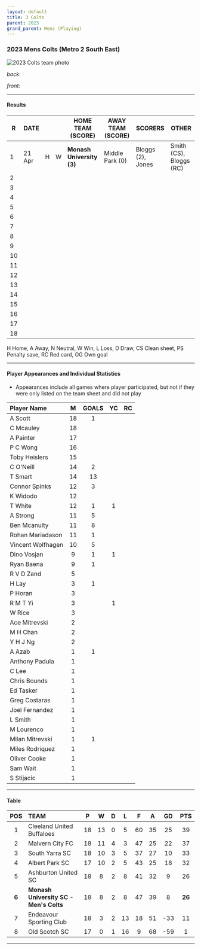 ```yaml
---
layout: default
title: 3 Colts
parent: 2023
grand_parent: Mens (Playing)
---
```


### 2023 Mens Colts (Metro 2 South East)

![2023 Colts team photo](https://photos.smugmug.com/2023/2023-Cropped-Edited/i-BmL3B86/1/b3eb3869/XL/IMG_3135-XL.jpg)

_back_: 

_front_: 

------------------------

#### Results

| R  | DATE   |   |   | HOME TEAM (SCORE)         | AWAY TEAM (SCORE) | SCORERS           | OTHER                   |
|----|--------|:-:|:-:|---------------------------|-------------------|-------------------|-------------------------|
| 1  | 21 Apr | H | W | **Monash University (3)** | Middle Park (0)   | Bloggs (2), Jones | Smith (CS), Bloggs (RC) |
| 2  |        |   |   |                           |                   |                   |                         |
| 3  |        |   |   |                           |                   |                   |                         |
| 4  |        |   |   |                           |                   |                   |                         |
| 5  |        |   |   |                           |                   |                   |                         |
| 6  |        |   |   |                           |                   |                   |                         |
| 7  |        |   |   |                           |                   |                   |                         |
| 8  |        |   |   |                           |                   |                   |                         |
| 9  |        |   |   |                           |                   |                   |                         |
| 10 |        |   |   |                           |                   |                   |                         |
| 11 |        |   |   |                           |                   |                   |                         |
| 12 |        |   |   |                           |                   |                   |                         |
| 13 |        |   |   |                           |                   |                   |                         |
| 14 |        |   |   |                           |                   |                   |                         |
| 15 |        |   |   |                           |                   |                   |                         |
| 16 |        |   |   |                           |                   |                   |                         |
| 17 |        |   |   |                           |                   |                   |                         |
| 18 |        |   |   |                           |                   |                   |                         |

H Home, A Away, N Neutral, W Win, L Loss, D Draw, CS Clean sheet, PS Penalty save, RC Red card, OG Own goal 

------------------------

#### Player Appearances and Individual Statistics

* Appearances include all games where player participated, but not if they were only listed on the team sheet and did not play

| Player Name       |  M   | GOALS  |  YC  |  RC  |
|:------------------|:----:|:------:|:----:|:----:|
| A Scott           |  18  |   1    |      |      |
| C Mcauley         |  18  |        |      |      |
| A Painter         |  17  |        |      |      |
| P C Wong          |  16  |        |      |      |
| Toby Heislers     |  15  |        |      |      |
| C O'Neill         |  14  |   2    |      |      |
| T Smart           |  14  |   13   |      |      |
| Connor Spinks     |  12  |   3    |      |      |
| K Widodo          |  12  |        |      |      |
| T White           |  12  |   1    |  1   |      |
| A Strong          |  11  |   5    |      |      |
| Ben Mcanulty      |  11  |   8    |      |      |
| Rohan Mariadason  |  11  |   1    |      |      |
| Vincent Wolfhagen |  10  |   5    |      |      |
| Dino Vosjan       |  9   |   1    |  1   |      |
| Ryan Baena        |  9   |   1    |      |      |
| R V D Zand        |  5   |        |      |      |
| H Lay             |  3   |   1    |      |      |
| P Horan           |  3   |        |      |      |
| R M T Yi          |  3   |        |  1   |      |
| W Rice            |  3   |        |      |      |
| Ace Mitrevski     |  2   |        |      |      |
| M H Chan          |  2   |        |      |      |
| Y H J Ng          |  2   |        |      |      |
| A Azab            |  1   |   1    |      |      |
| Anthony Padula    |  1   |        |      |      |
| C Lee             |  1   |        |      |      |
| Chris Bounds      |  1   |        |      |      |
| Ed Tasker         |  1   |        |      |      |
| Greg Costaras     |  1   |        |      |      |
| Joel Fernandez    |  1   |        |      |      |
| L Smith           |  1   |        |      |      |
| M Lourenco        |  1   |        |      |      |
| Milan Mitrevski   |  1   |   1    |      |      |
| Miles Rodriquez   |  1   |        |      |      |
| Oliver Cooke      |  1   |        |      |      |
| Sam Wait          |  1   |        |      |      |
| S Stijacic        |  1   |        |      |      |

------------------------

#### Table

|  POS  | TEAM                                   |  P  |  W  | D  |  L  |  F  |  A  |  GD  |  PTS   |
|:-----:|:---------------------------------------|:---:|:---:|:--:|:---:|:---:|:---:|:----:|:------:|
|   1   | Cleeland United Buffaloes              | 18  | 13  | 0  |  5  | 60  | 35  |  25  |   39   |
|   2   | Malvern City FC                        | 18  | 11  | 4  |  3  | 47  | 25  |  22  |   37   |
|   3   | South Yarra SC                         | 18  | 10  | 3  |  5  | 37  | 27  |  10  |   33   |
|   4   | Albert Park SC                         | 17  | 10  | 2  |  5  | 43  | 25  |  18  |   32   |
|   5   | Ashburton United SC                    | 18  |  8  | 2  |  8  | 41  | 32  |  9   |   26   |
| **6** | **Monash University SC - Men's Colts** | 18  |  8  | 2  |  8  | 47  | 39  |  8   | **26** |
|   7   | Endeavour Sporting Club                | 18  |  3  | 2  | 13  | 18  | 51  | -33  |   11   |
|   8   | Old Scotch SC                          | 17  |  0  | 1  | 16  |  9  | 68  | -59  |   1    |

------------------------
